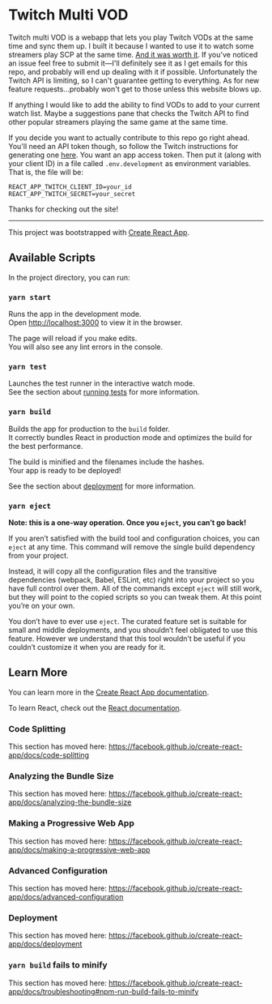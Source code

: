 # Twitch Multi VOD

Twitch multi VOD is a webapp that lets you play Twitch VODs at the same time and sync them up. I built it because I wanted to use it to watch some streamers play SCP at the same time. [And it was worth it](https://twitchmultivod.com/#/775309607?t=8h12m43s/775595078). If you've noticed an issue feel free to submit it—I'll definitely see it as I get emails for this repo, and probably will end up dealing with it if possible. Unfortunately the Twitch API is limiting, so I can't guarantee getting to everything. As for new feature requests...probably won't get to those unless this website blows up.

If anything I would like to add the ability to find VODs to add to your current watch list. Maybe a suggestions pane that checks the Twitch API to find other popular streamers playing the same game at the same time.

If you decide you want to actually contribute to this repo go right ahead. You'll need an API token though, so follow the Twitch instructions for generating one [here](https://dev.twitch.tv/docs/authentication). You want an app access token. Then put it (along with your client ID) in a file called `.env.development` as environment variables. That is, the file will be:
```
REACT_APP_TWITCH_CLIENT_ID=your_id
REACT_APP_TWITCH_SECRET=your_secret
```

Thanks for checking out the site!

---

This project was bootstrapped with [Create React App](https://github.com/facebook/create-react-app).

## Available Scripts

In the project directory, you can run:

### `yarn start`

Runs the app in the development mode.<br />
Open [http://localhost:3000](http://localhost:3000) to view it in the browser.

The page will reload if you make edits.<br />
You will also see any lint errors in the console.

### `yarn test`

Launches the test runner in the interactive watch mode.<br />
See the section about [running tests](https://facebook.github.io/create-react-app/docs/running-tests) for more information.

### `yarn build`

Builds the app for production to the `build` folder.<br />
It correctly bundles React in production mode and optimizes the build for the best performance.

The build is minified and the filenames include the hashes.<br />
Your app is ready to be deployed!

See the section about [deployment](https://facebook.github.io/create-react-app/docs/deployment) for more information.

### `yarn eject`

**Note: this is a one-way operation. Once you `eject`, you can’t go back!**

If you aren’t satisfied with the build tool and configuration choices, you can `eject` at any time. This command will remove the single build dependency from your project.

Instead, it will copy all the configuration files and the transitive dependencies (webpack, Babel, ESLint, etc) right into your project so you have full control over them. All of the commands except `eject` will still work, but they will point to the copied scripts so you can tweak them. At this point you’re on your own.

You don’t have to ever use `eject`. The curated feature set is suitable for small and middle deployments, and you shouldn’t feel obligated to use this feature. However we understand that this tool wouldn’t be useful if you couldn’t customize it when you are ready for it.

## Learn More

You can learn more in the [Create React App documentation](https://facebook.github.io/create-react-app/docs/getting-started).

To learn React, check out the [React documentation](https://reactjs.org/).

### Code Splitting

This section has moved here: https://facebook.github.io/create-react-app/docs/code-splitting

### Analyzing the Bundle Size

This section has moved here: https://facebook.github.io/create-react-app/docs/analyzing-the-bundle-size

### Making a Progressive Web App

This section has moved here: https://facebook.github.io/create-react-app/docs/making-a-progressive-web-app

### Advanced Configuration

This section has moved here: https://facebook.github.io/create-react-app/docs/advanced-configuration

### Deployment

This section has moved here: https://facebook.github.io/create-react-app/docs/deployment

### `yarn build` fails to minify

This section has moved here: https://facebook.github.io/create-react-app/docs/troubleshooting#npm-run-build-fails-to-minify
